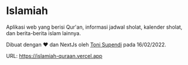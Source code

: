 # Islamiah

Aplikasi web yang berisi Qur'an, informasi jadwal sholat, kalender sholat, dan berita-berita islam lainnya.

Dibuat dengan ❤ dan NextJs oleh [Toni Supendi](https://github.com/Tonisr17) pada 16/02/2022.

URL: <https://islamiah-quraan.vercel.app>
